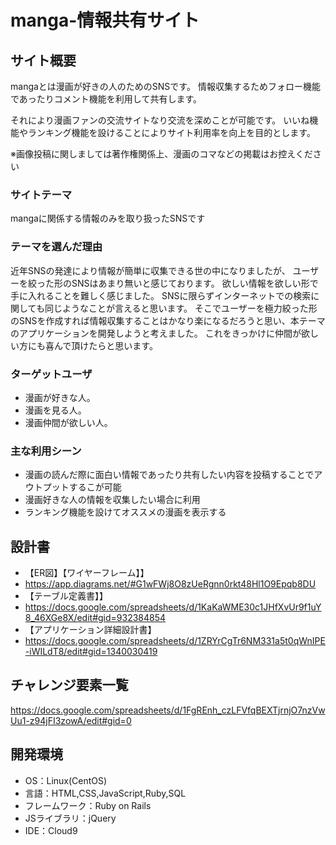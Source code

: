 # manga-情報共有サイト

## サイト概要
mangaとは漫画が好きの人のためのSNSです。
情報収集するためフォロー機能であったりコメント機能を利用して共有します。

それにより漫画ファンの交流サイトなり交流を深めことが可能です。
いいね機能やランキング機能を設けることによりサイト利用率を向上を目的とします。

※画像投稿に関しましては著作権関係上、漫画のコマなどの掲載はお控えください

### サイトテーマ
mangaに関係する情報のみを取り扱ったSNSです

### テーマを選んだ理由
近年SNSの発達により情報が簡単に収集できる世の中になりましたが、
ユーザーを絞った形のSNSはあまり無いと感じております。
欲しい情報を欲しい形で手に入れることを難しく感じました。
SNSに限らずインターネットでの検索に関しても同じようなことが言えると思います。
そこでユーザーを極力絞った形のSNSを作成すれば情報収集することはかなり楽になるだろうと思い、本テーマのアプリケーションを開発しようと考えました。
これをきっかけに仲間が欲しい方にも喜んで頂けたらと思います。

### ターゲットユーザ
- 漫画が好きな人。
- 漫画を見る人。
- 漫画仲間が欲しい人。
### 主な利用シーン
- 漫画の読んだ際に面白い情報であったり共有したい内容を投稿することでアウトプットするこが可能
- 漫画好きな人の情報を収集したい場合に利用
- ランキング機能を設けてオススメの漫画を表示する

## 設計書
- 【ER図】【ワイヤーフレーム】】
- https://app.diagrams.net/#G1wFWj8O8zUeRgnn0rkt48Hl1O9Epqb8DU
- 【テーブル定義書】】
- https://docs.google.com/spreadsheets/d/1KaKaWME30c1JHfXvUr9f1uY8_46XGe8X/edit#gid=932384854
- 【アプリケーション詳細設計書】
- https://docs.google.com/spreadsheets/d/1ZRYrCgTr6NM331a5t0qWnIPE-iWILdT8/edit#gid=1340030419
## チャレンジ要素一覧
https://docs.google.com/spreadsheets/d/1FgREnh_czLFVfqBEXTjrnjO7nzVwUu1-z94jFI3zowA/edit#gid=0

## 開発環境
- OS：Linux(CentOS)
- 言語：HTML,CSS,JavaScript,Ruby,SQL
- フレームワーク：Ruby on Rails
- JSライブラリ：jQuery
- IDE：Cloud9


